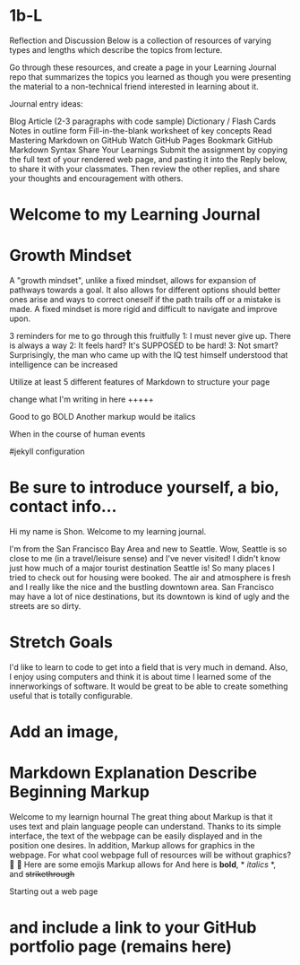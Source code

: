 # 1b-L


Reflection and Discussion
Below is a collection of resources of varying types and lengths which describe the topics from lecture.

Go through these resources, and create a page in your Learning Journal repo that summarizes the topics you learned as though you were presenting the material to a non-technical friend interested in learning about it.

Journal entry ideas:

Blog Article (2-3 paragraphs with code sample)
Dictionary / Flash Cards
Notes in outline form
Fill-in-the-blank worksheet of key concepts
Read
Mastering Markdown on GitHub
Watch
GitHub Pages
Bookmark
GitHub Markdown Syntax
Share Your Learnings
Submit the assignment by copying the full text of your rendered web page, and pasting it into the Reply below, to share it with your classmates. Then review the other replies, and share your thoughts and encouragement with others.









# Welcome to my Learning Journal

# Growth Mindset
A "growth mindset", unlike a fixed mindset, allows for expansion of pathways towards a goal. It also allows for different options should better ones arise and ways to correct oneself if the path trails off or a mistake is made. A fixed mindset is more rigid and difficult to navigate and improve upon.

3 reminders for me to go through this fruitfully 1: I must never give up. There is always a way 2: It feels hard? It's SUPPOSED to be hard! 3: Not smart? Surprisingly, the man who came up with the IQ test himself understood that intelligence can be increased


Utilize at least 5 different features of Markdown to structure your page

change what I'm writing in here +++++

Good to go BOLD Another markup would be italics

When in the course of human events

#jekyll configuration



# Be sure to introduce yourself, a bio, contact info… 
Hi my name is Shon. Welcome to my learning journal.

I'm from the San Francisco Bay Area and new to Seattle. Wow, Seattle is so close to me (in a travel/leisure sense) and I've never visited! I didn't know just how much of a major tourist destination Seattle is! So many places I tried to check out for housing were booked. The air and atmosphere is fresh and I really like the nice and the bustling downtown area. San Francisco may have a lot of nice destinations, but its downtown is kind of ugly and the streets are so dirty. 



# Stretch Goals
I'd like to learn to code to get into a field that is very much in demand. Also, I enjoy using computers and think it is about time I learned some of the innerworkings of software. It would be great to be able to create something useful that is totally configurable.

# Add an image,


# Markdown Explanation     Describe Beginning Markup

Welcome to my learnign hournal
  The great thing about Markup is that it uses text and plain language people can understand. Thanks to its simple interface, the text of the webpage can be easily displayed and in the position one desires.
  In addition, Markup allows for graphics in the webpage. For what cool webpage full of resources will be without graphics?
:rabbit2:
:water_buffalo:
Here are some emojis Markup allows for
  And here is **bold**, * *italics* *, and ~~strikethrough~~



Starting out a web page





# and include a link to your GitHub portfolio page (remains here)
